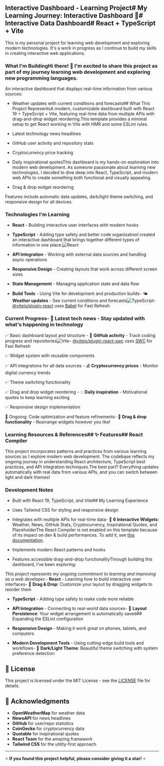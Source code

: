 ## Interactive Dashboard - Learning Project# My Learning Journey: Interactive Dashboard 🌟# Interactive Data Dashboard# React + TypeScript + Vite



This is my personal project for learning web development and exploring modern technologies. It's a work in progress as I continue to build my skills in creating interactive web applications.



### What I'm BuildingHi there! 👋 I'm excited to share this project as part of my journey learning web development and exploring new programming languages.



An interactive dashboard that displays real-time information from various sources:



- Weather updates with current conditions and forecasts## What This Project RepresentsA modern, customizable dashboard built with React 19 + TypeScript + Vite, featuring real-time data from multiple APIs with drag-and-drop widget reordering.This template provides a minimal setup to get React working in Vite with HMR and some ESLint rules.

- Latest technology news headlines  

- GitHub user activity and repository stats

- Cryptocurrency price tracking

- Daily inspirational quotesThis dashboard is my hands-on exploration into modern web development. As someone passionate about learning new technologies, I decided to dive deep into React, TypeScript, and modern web APIs to create something both functional and visually appealing.

- Drag & drop widget reordering



Features include automatic data updates, dark/light theme switching, and responsive design for all devices.

### Technologies I'm Learning



- **React** - Building interactive user interfaces with modern hooks

- **TypeScript** - Adding type safety and better code organizationI created an interactive dashboard that brings together different types of information in one place:![React](https://img.shields.io/badge/React-19.1.1-blue)

- **API Integration** - Working with external data sources and handling async operations

- **Responsive Design** - Creating layouts that work across different screen sizes

- **State Management** - Managing application state and data flow

- **Build Tools** - Using Vite for development and production builds- 🌤️ **Weather updates** - See current conditions and forecasts![TypeScript](https://img.shields.io/badge/TypeScript-5.8.3-blue)- [@vitejs/plugin-react](https://github.com/vitejs/vite-plugin-react/blob/main/packages/plugin-react) uses [Babel](https://babeljs.io/) for Fast Refresh



### Current Progress- 📰 **Latest tech news** - Stay updated with what's happening in technology  



✅ Basic dashboard layout and structure  - 🐙 **GitHub activity** - Track coding progress and repositories![Vite](https://img.shields.io/badge/Vite-7.1.7-purple)- [@vitejs/plugin-react-swc](https://github.com/vitejs/vite-plugin-react/blob/main/packages/plugin-react-swc) uses [SWC](https://swc.rs/) for Fast Refresh

✅ Widget system with reusable components  

✅ API integrations for all data sources  - 💰 **Cryptocurrency prices** - Monitor digital currency trends

✅ Theme switching functionality  

✅ Drag and drop widget reordering  - 💡 **Daily inspiration** - Motivational quotes to keep learning exciting

✅ Responsive design implementation  

🔄 Ongoing: Code optimization and feature refinements- 🎯 **Drag & drop functionality** - Rearrange widgets however you like!



### Learning Resources & References## ✨ Features## React Compiler



This project incorporates patterns and practices from various learning sources as I explore modern web development. The codebase reflects my ongoing journey in understanding React architecture, TypeScript best practices, and API integration techniques.The best part? Everything updates automatically with real data from various APIs, and you can switch between light and dark themes!



### Development Notes



- Built with React 19, TypeScript, and Vite## My Learning Experience

- Uses Tailwind CSS for styling and responsive design

- Integrates with multiple APIs for real-time data- 🌟 **6 Interactive Widgets**: Weather, News, GitHub Stats, Cryptocurrency, Inspirational Quotes, and PlaceholderThe React Compiler is not enabled on this template because of its impact on dev & build performances. To add it, see [this documentation](https://react.dev/learn/react-compiler/installation).

- Implements modern React patterns and hooks

- Features accessible drag-and-drop functionalityThrough building this dashboard, I've been exploring:



*This project represents my ongoing commitment to learning and improving as a web developer.*- **React** - Learning how to build interactive user interfaces- 🎯 **Drag & Drop**: Customize your layout by dragging widgets to reorder them

- **TypeScript** - Adding type safety to make code more reliable

- **API Integration** - Connecting to real-world data sources- 💾 **Layout Persistence**: Your widget arrangement is automatically saved## Expanding the ESLint configuration

- **Responsive Design** - Making it work great on phones, tablets, and computers

- **Modern Development Tools** - Using cutting-edge build tools and workflows- 🌙 **Dark/Light Theme**: Beautiful theme switching with system preference detection


## 📄 License

This project is licensed under the MIT License - see the [LICENSE](LICENSE) file for details.

## 🙏 Acknowledgments

- **OpenWeatherMap** for weather data
- **NewsAPI** for news headlines
- **GitHub** for user/repo statistics
- **CoinGecko** for cryptocurrency data
- **Quotable** for inspirational quotes
- **React Team** for the amazing framework
- **Tailwind CSS** for the utility-first approach

---

⭐ **If you found this project helpful, please consider giving it a star!** ⭐